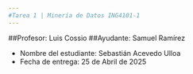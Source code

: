 ```yaml
---
#Tarea 1 | Minería de Datos ING4101-1
---
```


##Profesor: Luis Cossio
##Ayudante: Samuel Ramírez
- Nombre del estudiante: Sebastián Acevedo Ulloa
- Fecha de entrega: 25 de Abril de 2025
